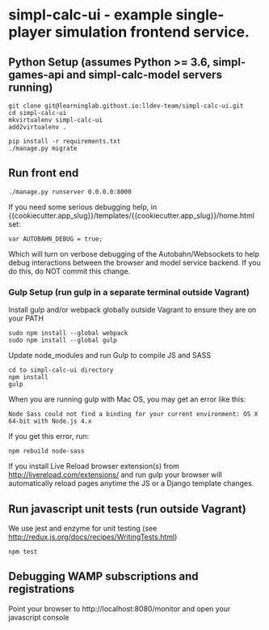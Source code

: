 # simpl-calc-ui - example single-player simulation frontend service.

## Python Setup (assumes Python >= 3.6, simpl-games-api and simpl-calc-model servers running)

    git clone git@learninglab.githost.io:lldev-team/simpl-calc-ui.git
    cd simpl-calc-ui
    mkvirtualenv simpl-calc-ui
    add2virtualenv .

    pip install -r requirements.txt
    ./manage.py migrate

## Run front end

    ./manage.py runserver 0.0.0.0:8000

If you need some serious debugging help, in {{cookiecutter.app_slug}}/templates/{{cookiecutter.app_slug}}/home.html set:

    var AUTOBAHN_DEBUG = true;

Which will turn on verbose debugging of the Autobahn/Websockets to help debug interactions between the browser and model service backend.
If you do this, do NOT commit this change.

### Gulp Setup (run gulp in a separate terminal outside Vagrant)

Install gulp and/or webpack globally outside Vagrant to ensure they are on your PATH

    sudo npm install --global webpack
    sudo npm install --global gulp

Update node_modules and run Gulp to compile JS and SASS

    cd to simpl-calc-ui directory
    npm install
    gulp

When you are running gulp with Mac OS, you may get an error like this:

    Node Sass could not find a binding for your current environment: OS X 64-bit with Node.js 4.x

If you get this error, run:

    npm rebuild node-sass

If you install Live Reload browser extension(s) from http://livereload.com/extensions/ and run gulp
your browser will automatically reload pages anytime the JS or a Django template changes.


## Run javascript unit tests (run outside Vagrant)

We use jest and enzyme for unit testing (see http://redux.js.org/docs/recipes/WritingTests.html)

    npm test

## Debugging WAMP subscriptions and registrations

Point your browser to http://localhost:8080/monitor and open your javascript console
